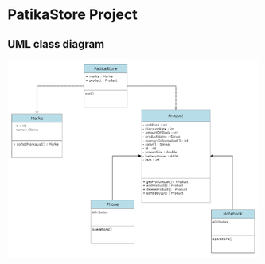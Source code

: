 # PatikaStore Project


## UML class diagram
<img src = "image/patika store diagram.png" alt="uml diagram">

